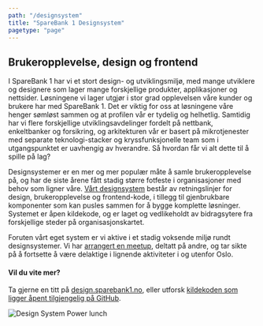 ```yaml
---
path: "/designsystem"
title: "SpareBank 1 Designsystem"
pagetype: "page"
---
```


## Brukeropplevelse, design og frontend

I SpareBank 1 har vi et stort design- og utviklingsmiljø, med mange utviklere og designere som lager mange forskjellige produkter, applikasjoner og nettsider. Løsningene vi lager utgjør i stor grad opplevelsen våre kunder og brukere har med SpareBank 1. Det er viktig for oss at løsningene våre henger sømløst sammen og at profilen vår er tydelig og helhetlig. Samtidig har vi flere forskjellige utviklingsavdelinger fordelt på nettbank, enkeltbanker og forsikring, og arkitekturen vår er basert på mikrotjenester med separate teknologi-stacker og kryssfunksjonelle team som i utgangspunktet er uavhengig av hverandre. Så hvordan får vi alt dette til å spille på lag?

Designsystemer er en mer og mer populær måte å samle brukeropplevelse på, og har de siste årene fått stadig større fotfeste i organisasjoner med behov som ligner våre. [Vårt designsystem](https://design.sparebank1.no/) består av retningslinjer for design, brukeropplevelse og frontend-kode, i tillegg til gjenbrukbare komponenter som kan pusles sammen for å bygge komplette løsninger. Systemet er åpen kildekode, og er laget og vedlikeholdt av bidragsytere fra forskjellige steder på organisasjonskartet.

Foruten vårt eget system er vi aktive i et stadig voksende miljø rundt designsystemer. Vi har [arrangert en meetup](https://medium.com/sparebank1-digital/design-system-power-lunch-eaa94aa0a4c1), deltatt på andre, og tar sikte på å fortsette å være delaktige i lignende aktiviteter i og utenfor Oslo.

#### Vil du vite mer?
Ta gjerne en titt på [design.sparebank1.no](https://design.sparebank1.no/), eller utforsk [kildekoden som ligger åpent tilgjengelig på GitHub](https://github.com/SpareBank1/designsystem).

![Design System Power lunch](/img/dsm-4.jpeg)